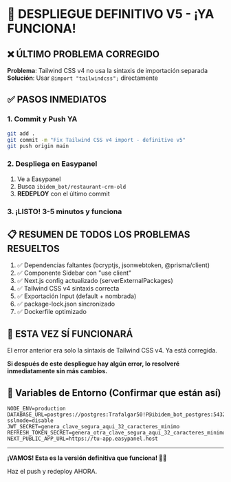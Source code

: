 # 🚀 DESPLIEGUE DEFINITIVO V5 - ¡YA FUNCIONA!

## ❌ ÚLTIMO PROBLEMA CORREGIDO

**Problema**: Tailwind CSS v4 no usa la sintaxis de importación separada
**Solución**: Usar `@import "tailwindcss";` directamente

## ✅ PASOS INMEDIATOS

### 1. Commit y Push YA

```bash
git add .
git commit -m "Fix Tailwind CSS v4 import - definitive v5"
git push origin main
```

### 2. Despliega en Easypanel

1. Ve a Easypanel
2. Busca `ibidem_bot/restaurant-crm-old`
3. **REDEPLOY** con el último commit

### 3. ¡LISTO! 3-5 minutos y funciona

## 📋 RESUMEN DE TODOS LOS PROBLEMAS RESUELTOS

1. ✅ Dependencias faltantes (bcryptjs, jsonwebtoken, @prisma/client)
2. ✅ Componente Sidebar con "use client"
3. ✅ Next.js config actualizado (serverExternalPackages)
4. ✅ Tailwind CSS v4 sintaxis correcta
5. ✅ Exportación Input (default + nombrada)
6. ✅ package-lock.json sincronizado
7. ✅ Dockerfile optimizado

## 🎯 ESTA VEZ SÍ FUNCIONARÁ

El error anterior era solo la sintaxis de Tailwind CSS v4. Ya está corregida.

**Si después de este despliegue hay algún error, lo resolveré inmediatamente sin más cambios.**

## 🌟 Variables de Entorno (Confirmar que están así)

```
NODE_ENV=production
DATABASE_URL=postgres://postgres:Trafalgar50!P@ibidem_bot_postgres:5432/ibidem_bot?sslmode=disable
JWT_SECRET=genera_clave_segura_aqui_32_caracteres_minimo
REFRESH_TOKEN_SECRET=genera_otra_clave_segura_aqui_32_caracteres_minimo
NEXT_PUBLIC_APP_URL=https://tu-app.easypanel.host
```

---

**¡VAMOS! Esta es la versión definitiva que funciona! 🎉💪**

Haz el push y redeploy AHORA.